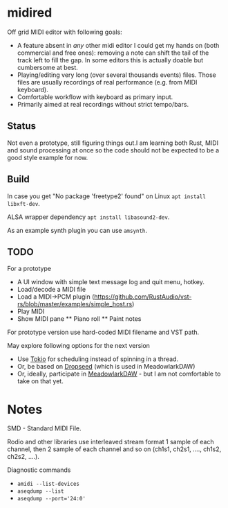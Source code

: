 # midired

Off grid MIDI editor with following goals:

* A feature absent in _any_ other midi editor I could get my hands on (both commercial and free ones): removing a note
  can shift the tail of the track left to fill the gap. In some editors this is actually doable but cumbersome at best.
* Playing/editing very long (over several thousands events) files.
  Those files are usually recordings of real performance (e.g. from MIDI keyboard).
* Comfortable workflow with keyboard as primary input.
* Primarily aimed at real recordings without strict tempo/bars.

## Status

Not even a prototype, still figuring things out.I am learning both Rust, MIDI and sound processing at once so the code
should not be expected to be a good style example for now.

## Build

In case you get "No package 'freetype2' found" on Linux
`apt install libxft-dev`.

ALSA wrapper dependency
`apt install libasound2-dev`.

As an example synth plugin you can use `amsynth`.

## TODO

For a prototype

* A UI window with simple text message log and quit menu, hotkey.
* Load/decode a MIDI file
* Load a MIDI->PCM plugin (https://github.com/RustAudio/vst-rs/blob/master/examples/simple_host.rs)
* Play MIDI
* Show MIDI pane
  ** Piano roll
  ** Paint notes

For prototype version use hard-coded MIDI filename and VST path.

May explore following options for the next version

* Use [Tokio](https://github.com/tokio-rs/tokio) for scheduling instead of spinning in a thread.
* Or, be based on [Dropseed](https://github.com/MeadowlarkDAW/dropseed) (which is used in MeadowlarkDAW)
* Or, ideally, participate in [MeadowlarkDAW](https://github.com/MeadowlarkDAW/Meadowlark) - but I am not comfortable to
  take on that yet.

# Notes

SMD - Standard MIDI File.

Rodio and other libraries use interleaved stream format 1 sample of each channel, then 2 sample of each channel and so
  on (ch1s1, ch2s1, ...., ch1s2, ch2s2, ....).

Diagnostic commands
* `amidi --list-devices`
* `aseqdump --list`
* `aseqdump --port='24:0'`
